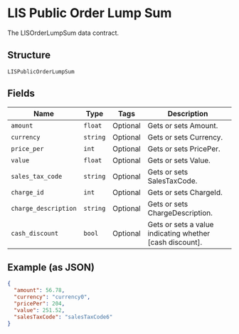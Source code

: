 
# LIS Public Order Lump Sum

The LISOrderLumpSum data contract.

## Structure

`LISPublicOrderLumpSum`

## Fields

| Name | Type | Tags | Description |
|  --- | --- | --- | --- |
| `amount` | `float` | Optional | Gets or sets Amount. |
| `currency` | `string` | Optional | Gets or sets Currency. |
| `price_per` | `int` | Optional | Gets or sets PricePer. |
| `value` | `float` | Optional | Gets or sets Value. |
| `sales_tax_code` | `string` | Optional | Gets or sets SalesTaxCode. |
| `charge_id` | `int` | Optional | Gets or sets ChargeId. |
| `charge_description` | `string` | Optional | Gets or sets ChargeDescription. |
| `cash_discount` | `bool` | Optional | Gets or sets a value indicating whether [cash discount]. |

## Example (as JSON)

```json
{
  "amount": 56.78,
  "currency": "currency0",
  "pricePer": 204,
  "value": 251.52,
  "salesTaxCode": "salesTaxCode6"
}
```

